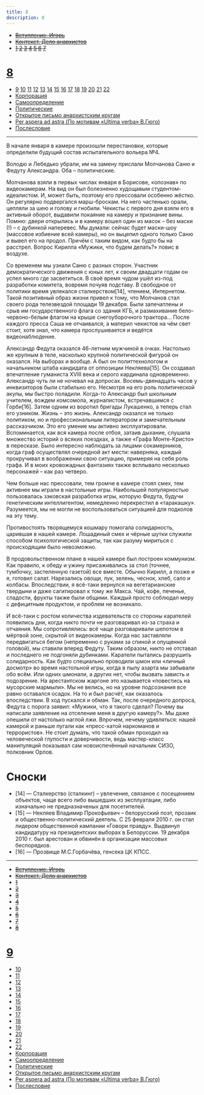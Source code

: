 ```yaml
---
title: 8
description: 8
---
```


- ~~[Вступление. Игорь](./1.md)~~
- ~~[Контекст. Дело анархистов](./2.md)~~
- ~~[1](./3.md)  [2](./4.md)  [3](./5.md)  [4](./6.md)  [5](./7.md)  [6](./8.md)  [7](./9.md)~~
# [8](./10.md)
- [9](./11.md)  [10](./12.md)  [11](./13.md)  [12](./14.md)  [13](./15.md)  [14](./16.md)  [15](./17.md)  [16](./18.md)  [17](./19.md)  [18](./20.md)  [19](./21.md)  [20](./22.md)  [21](./23.md)  [22](./24.md)
- [Корпорация](./25.md)
- [Самоопределение](./26.md)
- [Политические](./27.md)
- [Открытое письмо анархистским кругам](./28.md)
- [Per aspera ad astra (По мотивам «Ultima verba» В.Гюго)](./29.md)
- [Послесловие](./30.md)

---

В начале января в камере произошли перестановки, которые определили будущий состав испытательного вольера №4.

Володю и Лебедько убрали, им на замену прислали Молчанова Саню и Федуту Александра. Оба – политические.

Молчанова взяли в первых числах января в Борисове, «опознав» по видеокамерам. На вид он был болезненно худощавым студентом-идеалистом. И, может быть, поэтому его прессовали особенно жёстко. Он регулярно подвергался марш-броскам. На него частенько орали, цепляли за шею и голову и гнобили. Чекисты с первого дня взяли его в активный оборот, выдавили покаяние на камеру и признание вины. Помню: двери открылись и в камеру вошел один из масок – без маски (!) – с дубинкой наперевес. Мы думали: сейчас будет маски-шоу (массовое избиение всей камеры), но он выцепил одного только Саню и вывел его на продол. Причём с таким видом, как будто бы на расстрел. Вопрос Кирилла «Мужики, что будем делать?» повис в воздухе.

Со временем мы узнали Саню с разных сторон. Участник демократического движения с юных лет, к своим двадцати годам он успел много где засветиться. В своё время чудом ушёл из-под разработки комитета, вовремя почуяв подставу. В свободное от политики время увлекался сталкерством[14], чтением, Интернетом. Такой позитивный образ жизни привел к тому, что Молчанов стал своего рода телезвездой площади 19 декабря. Были запечатлены и срыв им государственного флага со здания КГБ, и размахивание бело-червоно-белым флагом на крыше снегоуборочного трактора… После каждого пресса Саша не отчаивался, а материл чекистов на чём свет стоит, хотя знал, что камера прослушивается и ведётся видеонаблюдение.

Александр Федута оказался 46-летним мужчиной в очках. Настолько же крупным в теле, насколько крупной политической фигурой он оказался. На выборах и вообще. А был он политтехнологом и начальником штаба кандидата от оппозиции Некляева[15]. Он создавал впечатление гуманиста XVIII века и серого кардинала одновременно. Александр чуть ли не ночевал на допросах. Восемь-двенадцать часов у инквизиторов были стабильно его. Несмотря на его роль политической акулы, мы быстро поладили. Когда-то Александр был школьным учителем, вождем комсомола, журналистом, встречавшимся с Горби[16]. Затем одним из воротил бригады Лукашенко, а теперь стал его узником. Жизнь – это жизнь. Александр оказался не только политиком, но и профессиональным литератором и замечательным рассказчиком. Это его умение мы активно эксплуатировали. Вспоминается, как вся камера после отбоя, затаив дыхание, слушала множество историй о всяких поездках, а также «Графа Монте-Кристо» в пересказе. Было интересно наблюдать за лицами сокамерников, когда граф осуществлял очередной акт мести: наверняка, каждый прокручивал в воображении свою ситуацию, примеряя на себя роль графа. И в моих кровожадных фантазиях также всплывало несколько персонажей – как раз четверо.

Чем больше нас прессовали, тем громче в камере стоял смех, тем активнее мы играли в настольные игры. Наибольшей популярностью пользовалась зэковская разработка игры, которую Федута, будучи генетическим интеллигентом, немедленно перекрестил в «таракашку». Разумеется, мы не могли не воспользоваться ситуацией для подколов на эту тему.

Противостоять творящемуся кошмару помогала солидарность, царившая в нашей камере. Лошадиный смех и чёрные шутки служили способом психологической защиты, так как разуму мириться с происходящим было невозможно.

В продовольственном плане в нашей камере был построен коммунизм. Как правило, к обеду и ужину присаживались за стол (точнее, тумбочку, застеленную газетой) все вместе. Обычно Кирилл, а позже и я, готовил салат. Нарезались овощи, лук, зелень, чеснок, хлеб, сало и колбасы. Впоследствии, я всё-таки вернулся на вегетарианские твердыни и даже сагитировал к тому же Макса. Чай, кофе, печенье, сладости, фрукты также были общими. Каждый просто соблюдал меру с дефицитным продуктом, и проблем не возникало.

И всё-таки с ростом количества издевательств со стороны карателей появились дни, когда никто почти не разговаривал из-за страха и отчаяния. Мы сопротивлялись: всё чаще разговаривали шепотом в мёртвой зоне, скрытой от видеокамеры. Когда нас заставляли передвигаться бегом (непременно с руками за спиной и опущенной головой), мы ставили вперед Федуту. Таким образом, никто не отставал и последнего не подгоняли дубинками. Каратели пытались разрушить солидарность. Как будто специально проводили шмон или «личный досмотр» во время настольной игры, когда в пылу азарта мы забывали обо всём. Или одних шмонали, а других нет, чтобы вызвать зависть и подозрение. На арестантском жаргоне это называется «повестись на мусорские мармыли». Мы не велись, но на уровне подсознания все равно оставался осадок. На то и был расчёт, как оказалось впоследствии. В ход пускался и обман. Так, после очередного допроса, Федута с порога заявил: «Мужики, что я такого сделал? Почему вы написали заявление на отселение меня в другую камеру?». Мы даже опешили от настолько наглой лжи. Впрочем, нечему удивляться: нашей камерой и раньше пугали как «пресс-хатой наркоманов и террористов». Не стоит думать, что такой обман проходил на человеческой глупости и доверчивости, ведь мастер-класс манипуляций показывал сам новоиспечённый начальник СИЗО, полковник Орлов.

# Cноски

- [14] — Сталкерство (сталкинг) – увлечение, связаное с посещением объектов, чаще всего либо вышедших из эксплуатации, либо изначально не предназначеных для посетителей.
- [15] — Некляев Владимир Прокофьевич – белорусский поэт, прозаик и общественно-политический деятель. С 25 февраля 2010 г. он стал лидером общественной кампании «Говори правду». Выдвинул кандидатуру на президентских выборах в Белоруссии. 19 декабря 2010 г. был арестован и обвинён в организации массовых беспорядков.
- [16] — Прозвище М.С.Горбачёва, генсека ЦК КПСС.

---

- ~~[Вступление. Игорь](./1.md)~~
- ~~[Контекст. Дело анархистов](./2.md)~~
- ~~[1](./3.md)~~
- ~~[2](./4.md)~~
- ~~[3](./5.md)~~
- ~~[4](./6.md)~~
- ~~[5](./7.md)~~
- ~~[6](./8.md)~~
- ~~[7](./9.md)~~
- ~~[8](./10.md)~~
# [9](./11.md)
- [10](./12.md)
- [11](./13.md)
- [12](./14.md)
- [13](./15.md)
- [14](./16.md)
- [15](./17.md)
- [16](./18.md)
- [17](./19.md)
- [18](./20.md)
- [19](./21.md)
- [20](./22.md)
- [21](./23.md)
- [22](./24.md)
- [Корпорация](./25.md)
- [Самоопределение](./26.md)
- [Политические](./27.md)
- [Открытое письмо анархистским кругам](./28.md)
- [Per aspera ad astra (По мотивам «Ultima verba» В.Гюго)](./29.md)
- [Послесловие](./30.md)
